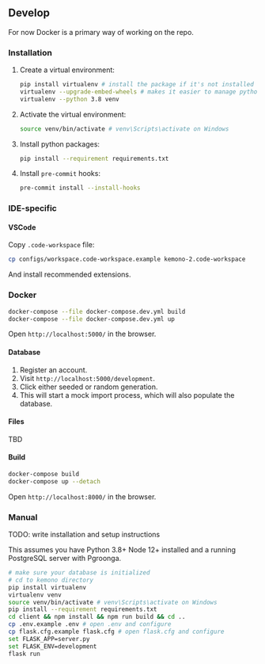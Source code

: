## Develop
For now Docker is a primary way of working on the repo.

### Installation
1. Create a virtual environment:
    ```sh
    pip install virtualenv # install the package if it's not installed
    virtualenv --upgrade-embed-wheels # makes it easier to manage python versions
    virtualenv --python 3.8 venv
    ```

2. Activate the virtual environment:
    ```sh
    source venv/bin/activate # venv\Scripts\activate on Windows
    ```

3. Install python packages:
    ```sh
    pip install --requirement requirements.txt
    ```

4. Install `pre-commit` hooks:
    ```sh
    pre-commit install --install-hooks
    ````

### IDE-specific

#### VSCode
Copy `.code-workspace` file:
```sh
cp configs/workspace.code-workspace.example kemono-2.code-workspace
```
And install recommended extensions.

### Docker
```sh
docker-compose --file docker-compose.dev.yml build
docker-compose --file docker-compose.dev.yml up
```
Open `http://localhost:5000/` in the browser.

#### Database
1. Register an account.
2. Visit `http://localhost:5000/development`.
3. Click either seeded or random generation.
4. This will start a mock import process, which will also populate the database.

#### Files
TBD

#### Build
```sh
docker-compose build
docker-compose up --detach
```

Open `http://localhost:8000/` in the browser.

### Manual
TODO: write installation and setup instructions

This assumes you have Python 3.8+ Node 12+ installed and a running PostgreSQL server with Pgroonga.
```sh
# make sure your database is initialized
# cd to kemono directory
pip install virtualenv
virtualenv venv
source venv/bin/activate # venv\Scripts\activate on Windows
pip install --requirement requirements.txt
cd client && npm install && npm run build && cd ..
cp .env.example .env # open .env and configure
cp flask.cfg.example flask.cfg # open flask.cfg and configure
set FLASK_APP=server.py
set FLASK_ENV=development
flask run
```